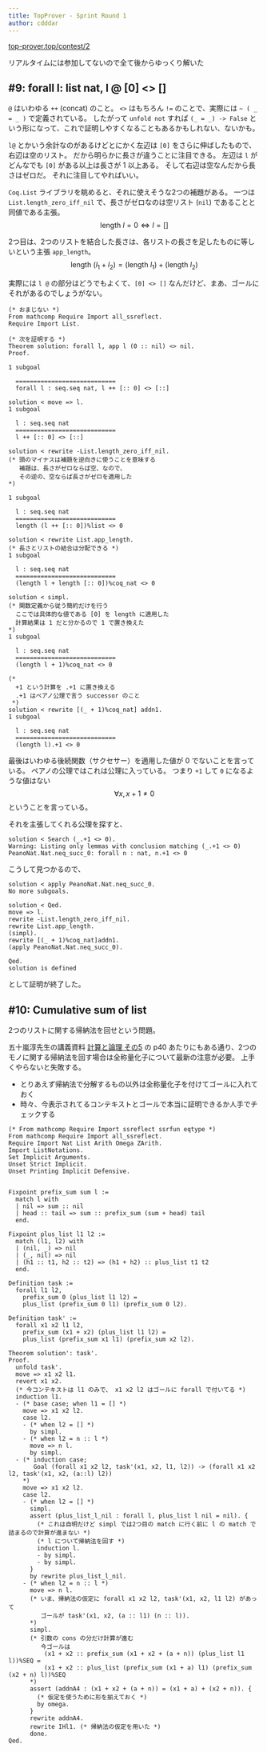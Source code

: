 ```yaml
---
title: TopProver - Sprint Round 1
author: cdddar
---
```


[top-prover.top/contest/2](http://top-prover.top/contest/2)

リアルタイムには参加してないので全て後からゆっくり解いた

## #9: forall l: list nat, l @ [0] <> []

`@` はいわゆる `++` (concat) のこと。
`<>` はもちろん `!=` のことで、実際には `~ ( _ = _ )` で定義されている。
したがって `unfold not` すれば `(_ = _) -> False` という形になって、これで証明しやすくなることもあるかもしれない、ないかも。

`l@` とかいう余計なのがあるけどとにかく左辺は `[0]` をさらに伸ばしたもので、右辺は空のリスト。
だから明らかに長さが違うことに注目できる。
左辺は `l` がどんなでも `[0]` がある以上は長さが 1 以上ある。
そして右辺は空なんだから長さはゼロだ。
それに注目してやればいい。

`Coq.List` ライブラリを眺めると、それに使えそうな2つの補題がある。
一つは `List.length_zero_iff_nil` で、長さがゼロなのは空リスト (`nil`) であることと同値である主張。
$$\mathrm{length}~l = 0 \iff l = []$$

2つ目は、2つのリストを結合した長さは、各リストの長さを足したものに等しいという主張 `app_length`。
$$\mathrm{length}~(l_1 + l_2) = (\mathrm{length}~l_1) + (\mathrm{length}~l_2)$$

実際には `l @` の部分はどうでもよくて、`[0] <> []` なんだけど、まあ、ゴールにそれがあるのでしょうがない。


```coq
(* おまじない *)
From mathcomp Require Import all_ssreflect.
Require Import List.

(* 次を証明する *)
Theorem solution: forall l, app l (0 :: nil) <> nil.
Proof.
```

```coq
1 subgoal

  ============================
  forall l : seq.seq nat, l ++ [:: 0] <> [::]

solution < move => l.
1 subgoal

  l : seq.seq nat
  ============================
  l ++ [:: 0] <> [::]

solution < rewrite -List.length_zero_iff_nil.
(* 頭のマイナスは補題を逆向きに使うことを意味する
   補題は、長さがゼロならば空、なので、
   その逆の、空ならば長さがゼロを適用した
*)

1 subgoal

  l : seq.seq nat
  ============================
  length (l ++ [:: 0])%list <> 0

solution < rewrite List.app_length.
(* 長さとリストの結合は分配できる *)
1 subgoal

  l : seq.seq nat
  ============================
  (length l + length [:: 0])%coq_nat <> 0

solution < simpl.
(* 関数定義から従う簡約だけを行う
  ここでは具体的な値である [0] を length に適用した
  計算結果は 1 だと分かるので 1 で置き換えた
*)
1 subgoal
  
  l : seq.seq nat
  ============================
  (length l + 1)%coq_nat <> 0

(*
  +1 という計算を .+1 に置き換える
  .+1 はペアノ公理で言う successor のこと
 *)
solution < rewrite [(_ + 1)%coq_nat] addn1.
1 subgoal
  
  l : seq.seq nat
  ============================
  (length l).+1 <> 0
```

最後はいわゆる後続関数（サクセサー）を適用した値が 0 でないことを言っている。
ペアノの公理ではこれは公理に入っている。
つまり `+1` して `0` になるような値はない
$$\forall x, x + 1 \ne 0$$
ということを言っている。

それを主張してくれる公理を探すと、

```coq
solution < Search (_.+1 <> 0).
Warning: Listing only lemmas with conclusion matching (_.+1 <> 0)
PeanoNat.Nat.neq_succ_0: forall n : nat, n.+1 <> 0
```

こうして見つかるので、

```coq
solution < apply PeanoNat.Nat.neq_succ_0.
No more subgoals.

solution < Qed.
move => l.
rewrite -List.length_zero_iff_nil.
rewrite List.app_length.
(simpl).
rewrite [(_ + 1)%coq_nat]addn1.
(apply PeanoNat.Nat.neq_succ_0).

Qed.
solution is defined
```

として証明が終了した。

## #10: Cumulative sum of list

2つのリストに関する帰納法を回せという問題。

五十嵐淳先生の講義資料
[計算と論理 その5](https://www.fos.kuis.kyoto-u.ac.jp/~igarashi/class/cal13w/handout5.pdfhttps://www.fos.kuis.kyoto-u.ac.jp/~igarashi/class/cal13w/handout5.pdf)
の p40 あたりにもある通り、2つのモノに関する帰納法を回す場合は全称量化子について最新の注意が必要。
上手くやらないと失敗する。

- とりあえず帰納法で分解するもの以外は全称量化子を付けてゴールに入れておく
- 時々、今表示されてるコンテキストとゴールで本当に証明できるか人手でチェックする

```
(* From mathcomp Require Import ssreflect ssrfun eqtype *)
From mathcomp Require Import all_ssreflect.
Require Import Nat List Arith Omega ZArith.
Import ListNotations.
Set Implicit Arguments.
Unset Strict Implicit.
Unset Printing Implicit Defensive.


Fixpoint prefix_sum sum l :=
  match l with
  | nil => sum :: nil
  | head :: tail => sum :: prefix_sum (sum + head) tail
  end.

Fixpoint plus_list l1 l2 :=
  match (l1, l2) with
  | (nil, _) => nil
  | (_, nil) => nil
  | (h1 :: t1, h2 :: t2) => (h1 + h2) :: plus_list t1 t2
  end.

Definition task :=
  forall l1 l2,
    prefix_sum 0 (plus_list l1 l2) =
    plus_list (prefix_sum 0 l1) (prefix_sum 0 l2).

Definition task' :=
  forall x1 x2 l1 l2,
    prefix_sum (x1 + x2) (plus_list l1 l2) =
    plus_list (prefix_sum x1 l1) (prefix_sum x2 l2).

Theorem solution': task'.
Proof.
  unfold task'.
  move => x1 x2 l1.
  revert x1 x2.
  (* 今コンテキストは l1 のみで、 x1 x2 l2 はゴールに forall で付いてる *)
  induction l1.
  - (* base case; when l1 = [] *)
    move => x1 x2 l2.
    case l2.
    - (* when l2 = [] *)
      by simpl.
    - (* when l2 = n :: l *)
      move => n l.
      by simpl.
  - (* induction case;
       Goal (forall x1 x2 l2, task'(x1, x2, l1, l2)) -> (forall x1 x2 l2, task'(x1, x2, (a::l) l2))
    *)
    move => x1 x2 l2.
    case l2.
    - (* when l2 = [] *)
      simpl.
      assert (plus_list_l_nil : forall l, plus_list l nil = nil). {
        (* これは自明だけど simpl では2つ目の match に行く前に l の match で詰まるので計算が進まない *)
        (* l について帰納法を回す *)
        induction l.
        - by simpl.
        - by simpl.
      }
      by rewrite plus_list_l_nil.
    - (* when l2 = n :: l *)
      move => n l.
      (* いま、帰納法の仮定に forall x1 x2 l2, task'(x1, x2, l1 l2) があって
         ゴールが task'(x1, x2, (a :: l1) (n :: l)).
      *)
      simpl.
      (* 引数の cons の分だけ計算が進む
         今ゴールは
          (x1 + x2 :: prefix_sum (x1 + x2 + (a + n)) (plus_list l1 l))%SEQ =
          (x1 + x2 :: plus_list (prefix_sum (x1 + a) l1) (prefix_sum (x2 + n) l))%SEQ
      *)
      assert (addnA4 : (x1 + x2 + (a + n)) = (x1 + a) + (x2 + n)). {
        (* 仮定を使うために形を揃えておく *)
        by omega.
      }
      rewrite addnA4.
      rewrite IHl1. (* 帰納法の仮定を用いた *)
      done.
Qed.
```
